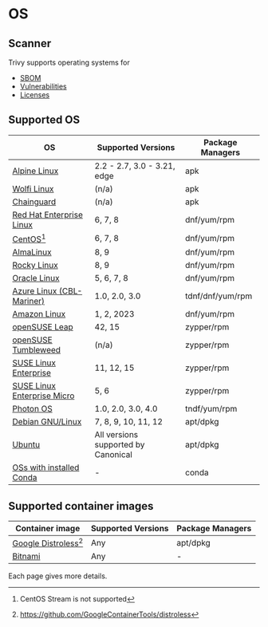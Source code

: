 # OS

## Scanner
Trivy supports operating systems for 

- [SBOM][sbom]
- [Vulnerabilities][vuln]
- [Licenses][license]

## Supported OS

| OS                                    | Supported Versions                  | Package Managers |
|---------------------------------------|-------------------------------------|------------------|
| [Alpine Linux](alpine.md)             | 2.2 - 2.7, 3.0 - 3.21, edge         | apk              |
| [Wolfi Linux](wolfi.md)               | (n/a)                               | apk              |
| [Chainguard](chainguard.md)           | (n/a)                               | apk              |
| [Red Hat Enterprise Linux](rhel.md)   | 6, 7, 8                             | dnf/yum/rpm      |
| [CentOS](centos.md)[^1]               | 6, 7, 8                             | dnf/yum/rpm      |
| [AlmaLinux](alma.md)                  | 8, 9                                | dnf/yum/rpm      |
| [Rocky Linux](rocky.md)               | 8, 9                                | dnf/yum/rpm      |
| [Oracle Linux](oracle.md)             | 5, 6, 7, 8                          | dnf/yum/rpm      |
| [Azure Linux (CBL-Mariner)](azure.md) | 1.0, 2.0, 3.0                       | tdnf/dnf/yum/rpm |
| [Amazon Linux](amazon.md)             | 1, 2, 2023                          | dnf/yum/rpm      |
| [openSUSE Leap](suse.md)              | 42, 15                              | zypper/rpm       |
| [openSUSE Tumbleweed](suse.md)        | (n/a)                               | zypper/rpm       |
| [SUSE Linux Enterprise](suse.md)      | 11, 12, 15                          | zypper/rpm       |
| [SUSE Linux Enterprise Micro](suse.md)| 5, 6                                | zypper/rpm       |
| [Photon OS](photon.md)                | 1.0, 2.0, 3.0, 4.0                  | tndf/yum/rpm     |
| [Debian GNU/Linux](debian.md)         | 7, 8, 9, 10, 11, 12                 | apt/dpkg         |
| [Ubuntu](ubuntu.md)                   | All versions supported by Canonical | apt/dpkg         |
| [OSs with installed Conda](../others/conda.md)  | -                                   | conda            |

## Supported container images

| Container image                               | Supported Versions                  | Package Managers |
|-----------------------------------------------|-------------------------------------|------------------|
| [Google Distroless](google-distroless.md)[^2] | Any                                 | apt/dpkg         |
| [Bitnami](../others/bitnami.md)                         | Any                                 | -                |

Each page gives more details.

[^1]: CentOS Stream is not supported 
[^2]: https://github.com/GoogleContainerTools/distroless


[sbom]: ../../supply-chain/sbom.md
[vuln]: ../../scanner/vulnerability.md
[license]: ../../scanner/license.md
